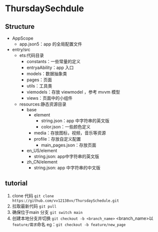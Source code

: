 
# ThursdaySechdule


## Structure
- AppScope
    - app.json5：app 的全局配置文件
- entry/src
    - ets:代码目录
        - constants：一些常量的定义
        - entryaAbility：app 入口
        - models：数据抽象类
        - pages：页面
        - utils：工具类
        - viemodels：存放 viewmodel ，参考 mvvm 模型
        - views：页面中的小组件
    - resources:静态资源目录
        - base
            - element
                - string.json：app 中字符串的英文版
                - color.json：一些颜色定义
            - media：存放图标，视频，音乐等资源
            - profile：存放自定义配置
                - main_pages.json：存放页面
        - en_US/element
            - string.json: app中字符串的英文版
        - zh_CN/element
            - string.json: app 中字符串的中文版


## tutorial
1. clone 代码
`git clone https://github.com/vv12138vv/ThursdaySchedule.git`
2. 拉取最新代码
`git pull`
3. 确保位于main 分支 
`git switch main`
4. 创建本地分支并切换
`git checkout -b <branch_name>`
<branch_name>以 `feature/需求`命名
eg：`git checkout -b feature/new_page`